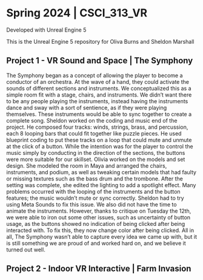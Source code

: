 # Spring 2024 | CSCI_313_VR

Developed with Unreal Engine 5

This is the Unreal Engine 5 repository for Oliva Burns and Sheldon Marshall

Project 1 - VR Sound and Space | The Symphony
--

  The Symphony began as a concept of allowing the player to become a conductor of an orchestra. At the wave of a hand, they could activate the sounds of different sections and instruments. We conceptualized this as a simple room fit with a stage, chairs, and instruments. We didn’t want there to be any people playing the instruments, instead having the instruments dance and sway with a sort of sentience, as if they were playing themselves. These instruments would be able to sync together to create a complete song.
	Sheldon worked on the coding and music end of the project. He composed four tracks: winds, strings, brass, and percussion, each 8 looping bars that could fit together like puzzle pieces. He used blueprint coding to put these tracks on a loop that could mute and unmute at the click of a button. While the intention was for the player to control the music simply by conducting in the direction of the sections, the buttons were more suitable for our skillset.
	Olivia worked on the models and set design. She modeled the room in Maya and arranged the chairs, instruments, and podium, as well as tweaking certain models that had faulty or missing textures such as the bass drum and the trombone. After the setting was complete, she edited the lighting to add a spotlight effect.
	Many problems occurred with the looping of the instruments and the button features; the music wouldn’t mute or sync correctly. Sheldon had to try using Meta Sounds to fix this issue. We also did not have the time to animate the instruments. However, thanks to critique on Tuesday the 12th, we were able to iron out some other issues, such as uncertainty of button usage, as the buttons showed no indication of being clicked after being interacted with. To fix this, they now change color after being clicked.
	All in all, The Symphony wasn’t able to capture every idea we came up with, but it is still something we are proud of and worked hard on, and we believe it turned out well.

 Project 2 - Indoor VR Interactive | Farm Invasion
--
